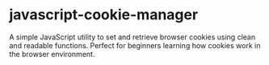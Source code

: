 # javascript-cookie-manager
A simple JavaScript utility to set and retrieve browser cookies using clean and readable functions. Perfect for beginners learning how cookies work in the browser environment.
